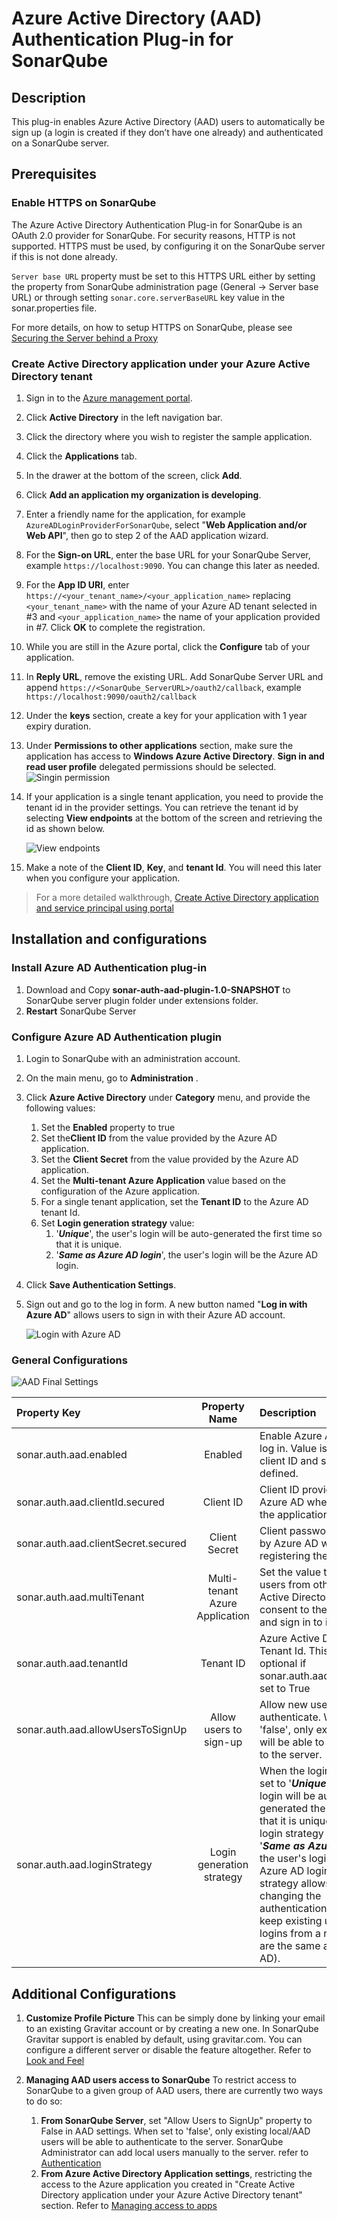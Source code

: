 # Azure Active Directory (AAD) Authentication Plug-in for SonarQube #


## Description ##
This plug-in enables Azure Active Directory (AAD) users to automatically be sign up (a login is created if they don’t have one already) and authenticated on a SonarQube server.


## Prerequisites ##

### Enable HTTPS on SonarQube ###
The Azure Active Directory Authentication Plug-in for SonarQube is an OAuth 2.0 provider for SonarQube. For security reasons, HTTP is not supported. HTTPS must be used, by configuring it on the SonarQube server if this is not done already.

`Server base URL` property must be set to this HTTPS URL either by setting the property from SonarQube administration page (General -> Server base URL) or through setting `sonar.core.serverBaseURL` key value in the sonar.properties file.

For more details, on how to setup HTTPS on SonarQube, please see [Securing the Server behind a Proxy](http://docs.sonarqube.org/display/SONAR/Securing+the+Server+Behind+a+Proxy)


### Create Active Directory application under your Azure Active Directory tenant ###

1. Sign in to the [Azure management portal](https://manage.windowsazure.com/).
1. Click **Active Directory** in the left navigation bar.
1. Click the directory where you wish to register the sample application.
1. Click the **Applications** tab.
1. In the drawer at the bottom of the screen, click **Add**.
1. Click **Add an application my organization is developing**.
1. Enter a friendly name for the application, for example `AzureADLoginProviderForSonarQube`, select "**Web Application and/or Web API**", then go to step 2 of the AAD application wizard.
1. For the **Sign-on URL**, enter the base URL for your SonarQube Server, example `https://localhost:9090`. You can change this later as needed.
1. For the **App ID URI**, enter `https://<your_tenant_name>/<your_application_name>` replacing `<your_tenant_name>` with the name of your Azure AD tenant selected in #3 and `<your_application_name>` the name of your application provided in #7. Click **OK** to complete the registration.
1. While you are still in the Azure portal, click the **Configure** tab of your application.
2. In **Reply URL**, remove the existing URL. Add SonarQube Server URL and append `https://<SonarQube_ServerURL>/oauth2/callback`, example `https://localhost:9090/oauth2/callback`
3. Under the **keys** section, create a key for your application with 1 year expiry duration.
4. Under **Permissions to other applications** section, make sure the application has access to **Windows Azure Active Directory**.  **Sign in and read user profile** delegated permissions should be selected.
![Singin permission](./_img/singin-permission.png)
5. If your application is a single tenant application, you need to provide the tenant id in the provider settings. You can retrieve the tenant id by selecting **View endpoints** at the bottom of the screen and retrieving the id as shown below.

	![View endpoints](./_img/save-tenant.png)

1. Make a note of the **Client ID**, **Key**, and **tenant Id**. You will need this later when you configure your application.

> For a more detailed walkthrough, [Create Active Directory application and service principal using portal](https://azure.microsoft.com/en-us/documentation/articles/resource-group-create-service-principal-portal/)

## Installation and configurations ##

### Install Azure AD Authentication plug-in ###

1. Download and Copy **sonar-auth-aad-plugin-1.0-SNAPSHOT** to SonarQube server plugin folder under extensions folder.
2. **Restart** SonarQube Server

### Configure Azure AD Authentication plugin ###
1.  Login to SonarQube with an administration account.
2.  On the main menu, go to **Administration** .
3.  Click **Azure Active Directory** under **Category** menu, and provide the following values:
	1.  Set the **Enabled** property to true
	2.  Set the**Client ID** from the value provided by the Azure AD application.
	2.  Set the **Client Secret** from the value provided by the Azure AD application.
	3.  Set the **Multi-tenant Azure Application** value based on the configuration of the Azure application.
	4.  For a single tenant application, set the **Tenant ID** to the Azure AD tenant Id.
	5.  Set **Login generation strategy** value:
		1.  '***Unique***', the user's login will be auto-generated the first time so that it is unique. 
		2.  '***Same as Azure AD login***', the user's login will be the Azure AD login.
3. Click **Save Authentication Settings**.
4. Sign out and go to the log in form. A new button named "**Log in with Azure AD**" allows users to sign in with their Azure AD account.

	![Login with Azure AD](./_img/loginwithAD.png)

### General Configurations ###

![AAD Final Settings](./_img/aad_final_settings.png)

|Property Key|Property Name|Description|Default value|
|:----------------------|:---------------------:|:--------|:--------:|
|sonar.auth.aad.enabled|Enabled|Enable Azure AD users to log in. Value is ignored if client ID and secret are not defined.|false|
|sonar.auth.aad.clientId.secured|Client ID|Client ID provided by Azure AD when registering the application.|None|
|sonar.auth.aad.clientSecret.secured|Client Secret|Client password provided by Azure AD when registering the application.|None|
|sonar.auth.aad.multiTenant|Multi-tenant Azure Application|Set the value to True if users from other Azure Active Directories can consent to the application and sign in to it. |false|
|sonar.auth.aad.tenantId|Tenant ID|Azure Active Directory Tenant Id. This value is optional if sonar.auth.aad.multiTenant set to True  |None|
|sonar.auth.aad.allowUsersToSignUp|Allow users to sign-up|Allow new users to authenticate. When set to 'false', only existing users will be able to authenticate to the server.|true|
|sonar.auth.aad.loginStrategy|Login generation strategy|When the login strategy is set to '***Unique***', the user's login will be auto-generated the first time so that it is unique. When the login strategy is set to '***Same as Azure AD login***', the user's login will be the Azure AD login. This last strategy allows, when changing the authentication provider, to keep existing users if logins from a new provider are the same as Azure AD).|Unique|

## Additional Configurations ##

1. **Customize Profile Picture**
This can be simply done by linking your email to an existing Gravitar account or by creating a new one. In SonarQube Gravitar support is enabled by default, using gravitar.com. You can configure a different server or disable the feature altogether. Refer to [Look and Feel](http://docs.sonarqube.org/display/SONAR/Look+and+Feel)

1. **Managing AAD users access to SonarQube**
To restrict access to SonarQube to a given group of AAD users, there are currently two ways to do so:
	1. **From SonarQube Server**, set "Allow Users to SignUp" property to False in AAD settings. When set to 'false', only existing local/AAD users will be able to authenticate to the server. SonarQube Administrator can add local users manually to the server. refer to [Authentication](http://docs.sonarqube.org/display/SONAR/Authentication)
	2. **From Azure Active Directory Application settings**, restricting the access to the Azure application you created in "Create Active Directory application under your Azure Active Directory tenant" section. Refer to  [Managing access to apps](https://azure.microsoft.com/en-us/documentation/articles/active-directory-managing-access-to-apps)
